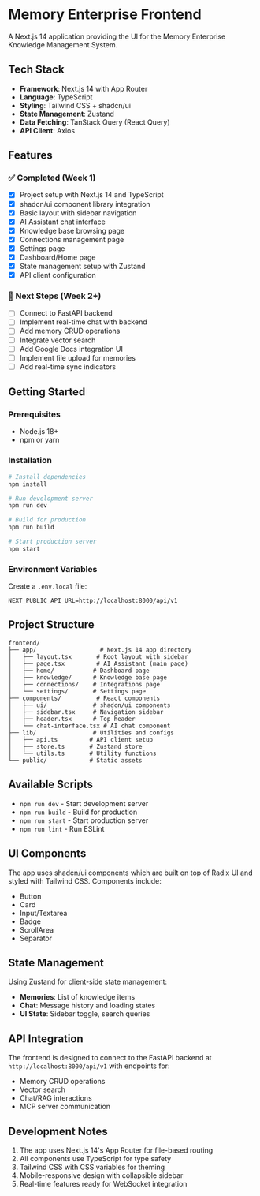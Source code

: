 # Memory Enterprise Frontend

A Next.js 14 application providing the UI for the Memory Enterprise Knowledge Management System.

## Tech Stack

- **Framework**: Next.js 14 with App Router
- **Language**: TypeScript
- **Styling**: Tailwind CSS + shadcn/ui
- **State Management**: Zustand
- **Data Fetching**: TanStack Query (React Query)
- **API Client**: Axios

## Features

### ✅ Completed (Week 1)
- [x] Project setup with Next.js 14 and TypeScript
- [x] shadcn/ui component library integration
- [x] Basic layout with sidebar navigation
- [x] AI Assistant chat interface
- [x] Knowledge base browsing page
- [x] Connections management page
- [x] Settings page
- [x] Dashboard/Home page
- [x] State management setup with Zustand
- [x] API client configuration

### 🚧 Next Steps (Week 2+)
- [ ] Connect to FastAPI backend
- [ ] Implement real-time chat with backend
- [ ] Add memory CRUD operations
- [ ] Integrate vector search
- [ ] Add Google Docs integration UI
- [ ] Implement file upload for memories
- [ ] Add real-time sync indicators

## Getting Started

### Prerequisites
- Node.js 18+
- npm or yarn

### Installation

```bash
# Install dependencies
npm install

# Run development server
npm run dev

# Build for production
npm run build

# Start production server
npm start
```

### Environment Variables

Create a `.env.local` file:

```env
NEXT_PUBLIC_API_URL=http://localhost:8000/api/v1
```

## Project Structure

```
frontend/
├── app/                  # Next.js 14 app directory
│   ├── layout.tsx       # Root layout with sidebar
│   ├── page.tsx         # AI Assistant (main page)
│   ├── home/           # Dashboard page
│   ├── knowledge/      # Knowledge base page
│   ├── connections/    # Integrations page
│   └── settings/       # Settings page
├── components/          # React components
│   ├── ui/             # shadcn/ui components
│   ├── sidebar.tsx     # Navigation sidebar
│   ├── header.tsx      # Top header
│   └── chat-interface.tsx # AI chat component
├── lib/                # Utilities and configs
│   ├── api.ts         # API client setup
│   ├── store.ts       # Zustand store
│   └── utils.ts       # Utility functions
└── public/            # Static assets
```

## Available Scripts

- `npm run dev` - Start development server
- `npm run build` - Build for production
- `npm run start` - Start production server
- `npm run lint` - Run ESLint

## UI Components

The app uses shadcn/ui components which are built on top of Radix UI and styled with Tailwind CSS. Components include:

- Button
- Card
- Input/Textarea
- Badge
- ScrollArea
- Separator

## State Management

Using Zustand for client-side state management:

- **Memories**: List of knowledge items
- **Chat**: Message history and loading states
- **UI State**: Sidebar toggle, search queries

## API Integration

The frontend is designed to connect to the FastAPI backend at `http://localhost:8000/api/v1` with endpoints for:

- Memory CRUD operations
- Vector search
- Chat/RAG interactions
- MCP server communication

## Development Notes

1. The app uses Next.js 14's App Router for file-based routing
2. All components use TypeScript for type safety
3. Tailwind CSS with CSS variables for theming
4. Mobile-responsive design with collapsible sidebar
5. Real-time features ready for WebSocket integration